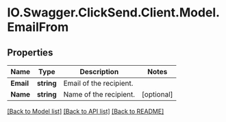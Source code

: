 # IO.Swagger.ClickSend.Client.Model.EmailFrom
## Properties

Name | Type | Description | Notes
------------ | ------------- | ------------- | -------------
**Email** | **string** | Email of the recipient. | 
**Name** | **string** | Name of the recipient. | [optional] 

[[Back to Model list]](../README.md#documentation-for-models) [[Back to API list]](../README.md#documentation-for-api-endpoints) [[Back to README]](../README.md)

